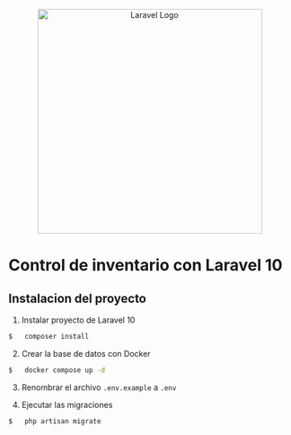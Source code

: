 <p align="center"><a href="https://laravel.com" target="_blank"><img src="https://raw.githubusercontent.com/laravel/art/master/logo-lockup/5%20SVG/2%20CMYK/1%20Full%20Color/laravel-logolockup-cmyk-red.svg" width="400" alt="Laravel Logo"></a></p>

# Control de inventario con Laravel 10

## Instalacion del proyecto

1. Instalar proyecto de Laravel 10
```bash
$   composer install
```

2. Crear la base de datos con Docker
```bash
$   docker compose up -d
```

3. Renombrar el archivo ```.env.example``` a ```.env```

4. Ejecutar las migraciones
```bash
$   php artisan migrate
```